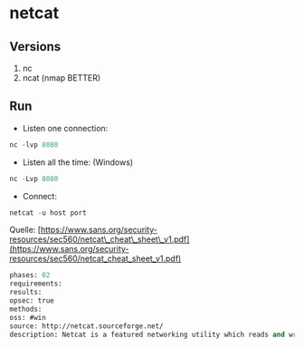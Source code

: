 # netcat

Versions
--------

1.  nc
2.  ncat (nmap BETTER)

  
Run
------

*   Listen one connection:

```java
nc -lvp 8080
```

*   Listen all the time: (Windows)

```java
nc -Lvp 8080
```

*   Connect:

```java
netcat -u host port
```

Quelle: [https://www.sans.org/security-resources/sec560/netcat\_cheat\_sheet\_v1.pdf](https://www.sans.org/security-resources/sec560/netcat_cheat_sheet_v1.pdf)


```meta
phases: 02
requirements: 
results: 
opsec: true
methods: 
oss: #win
source: http://netcat.sourceforge.net/
description: Netcat is a featured networking utility which reads and writes data across network connections, using the TCP/IP protocol.
```
